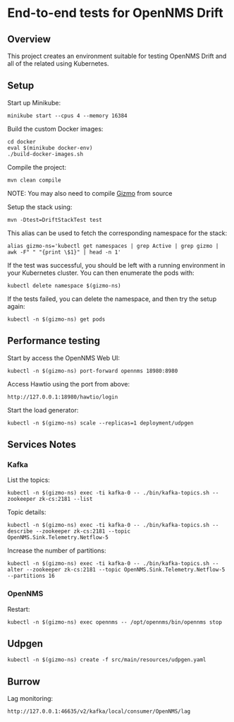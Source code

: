 # End-to-end tests for OpenNMS Drift

## Overview

This project creates an environment suitable for testing OpenNMS Drift and all of the related using Kubernetes.

## Setup

Start up Minikube:
```
minikube start --cpus 4 --memory 16384
```

Build the custom Docker images:
```
cd docker
eval $(minikube docker-env)
./build-docker-images.sh
```

Compile the project:
```
mvn clean compile
```

NOTE: You may also need to compile [Gizmo](https://github.com/OpenNMS/gizmo) from source

Setup the stack using:
```
mvn -Dtest=DriftStackTest test
```

This alias can be used to fetch the corresponding namespace for the stack:
```
alias gizmo-ns='kubectl get namespaces | grep Active | grep gizmo | awk -F" " "{print \$1}" | head -n 1'
```

If the test was successful, you should be left with a running environment in your Kubernetes cluster.
You can then enumerate the pods with:
```
kubectl delete namespace $(gizmo-ns)
```

If the tests failed, you can delete the namespace, and then try the setup again:
```
kubectl -n $(gizmo-ns) get pods
```

## Performance testing

Start by access the OpenNMS Web UI:

```
kubectl -n $(gizmo-ns) port-forward opennms 18980:8980
```

Access Hawtio using the port from above:
```
http://127.0.0.1:18980/hawtio/login
```

Start the load generator:
```
kubectl -n $(gizmo-ns) scale --replicas=1 deployment/udpgen
```

## Services Notes

### Kafka

List the topics:

```
kubectl -n $(gizmo-ns) exec -ti kafka-0 -- ./bin/kafka-topics.sh --zookeeper zk-cs:2181 --list
```

Topic details:

```
kubectl -n $(gizmo-ns) exec -ti kafka-0 -- ./bin/kafka-topics.sh --describe --zookeeper zk-cs:2181 --topic OpenNMS.Sink.Telemetry.Netflow-5
```

Increase the number of partitions:

```
kubectl -n $(gizmo-ns) exec -ti kafka-0 -- ./bin/kafka-topics.sh --alter --zookeeper zk-cs:2181 --topic OpenNMS.Sink.Telemetry.Netflow-5 --partitions 16
```

### OpenNMS

Restart:

```
kubectl -n $(gizmo-ns) exec opennms -- /opt/opennms/bin/opennms stop
```


## Udpgen

```
kubectl -n $(gizmo-ns) create -f src/main/resources/udpgen.yaml
```

## Burrow

Lag monitoring:
```
http://127.0.0.1:46635/v2/kafka/local/consumer/OpenNMS/lag
```
